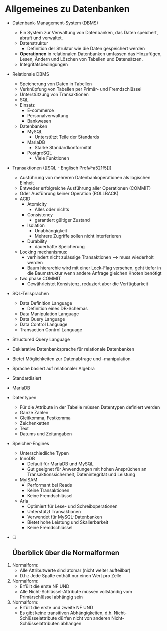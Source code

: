 # Allgemeines zu Datenbanken
- Datenbank-Management-System (DBMS)
    - Ein System zur Verwaltung von Datenbanken, das Daten speichert, abruft und verwaltet.
    - Datenstruktur
        - Definition der Struktur wie die Daten gespeichert werden
    - **Operationen** in relationalen Datenbanken umfassen das Hinzufügen, Lesen, Ändern und Löschen von Tabellen und Datensätzen.
    - Integritätsbedingungen
- Relationale DBMS
    - Speicherung von Daten in Tabellen
    - Verknüpfung von Tabellen per Primär- und Fremdschlüssel
    - Unterstützung von Transaktionen
    - SQL
    - Einsatz
        - E-commerce
        - Personalverwaltung
        - Bankwesen
    - Datenbanken
        - MySQL
            - Unterstützt Teile der Standards
        - MariaDB
            - Starke Standardkonformität
        - PostgreSQL
            - Viele Funktionen
- Transaktionen ([[SQL - Englisch Prof#^a521f5]])
    - Ausführung von mehreren Datenbankoperationen als logischen Einheit
    - Entweder erfolgreiche Ausführung aller Operationen (COMMIT)
    - Oder Ausführung keiner Operation (ROLLBACK)
    - ACID
        - Atomicity
            - Alles oder nichts
		- Consistency
            - garantiert gültiger Zustand
        - Isolation
            - Unabhängigkeit
            - Mehrere Zugriffe sollen nicht interferieren
        - Durability
            - dauerhafte Speicherung
    - Locking mechanismus:
	    - verhindert nicht zulässige Transaktionen --> muss wiederholt werden
	    - Baum hierarchie wird mit einer Lock-Flag versehen, geht tiefer in die Baumstruktur wenn andere Anfrage gleichen Knoten benötigt
    - two phase COMMIT
        - Gewährleistet Konsistenz, reduziert aber die Verfügbarkeit

- SQL-Teilsprachen
    - Data Definition Language
        - Definition eines DB-Schemas
    - Data Manipulation Language
    - Data Query Language
    - Data Control Language
    - Transaction Control Language
- Structured Query Language
- Deklarative Datenbanksprache für relationale Datenbanken
- Bietet Möglichkeiten zur Datenabfrage und -manipulation
- Sprache basiert auf relationaler Algebra
- Standardisiert
- MariaDB
- Datentypen
    - Für die Attribute in der Tabelle müssen Datentypen definiert werden
    - Ganze Zahlen
    - Gleitkomma, Festkomma
    - Zeichenketten
    - Text
    - Datums und Zeitangaben
- Speicher-Engines
    - Unterschiedliche Typen
    - InnoDB
        - Default für MariaDB und MySQL
        - Gut geeignet für Anwendungen mit hohen Ansprüchen an Transaktionssicherheit, Datenintegrität und Leistung
    - MyISAM
        - Performant bei Reads
        - Keine Transaktionen
        - Keine Fremdschlüssel
    - Aria
        - Optimiert für Lese- und Schreiboperationen
        - Unterstützt Transaktionen
        - Verwendet für MySQL-Datenbanken
        - Bietet hohe Leistung und Skalierbarkeit
        - Keine Fremdschlüssel

- [ ] ## Überblick über die Normalformen
1. Normalform:
    - Alle Attributwerte sind atomar (nicht weiter aufteilbar)
    - D.h.: Jede Spalte enthält nur einen Wert pro Zelle
2. Normalform:
    - Erfüllt die erste NF UND
    - Alle Nicht-Schlüssel-Attribute müssen vollständig vom
    Primärschlüssel abhängig sein
3. Normalform:
    - Erfüllt die erste und zweite NF UND
    - Es gibt keine transitiven Abhängigkeiten, d.h.
    Nicht-Schlüsselattribute dürfen nicht von anderen
    Nicht-Schlüsselattributen abhängen

